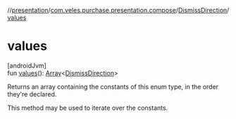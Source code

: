 //[presentation](../../../index.md)/[com.veles.purchase.presentation.compose](../index.md)/[DismissDirection](index.md)/[values](values.md)

# values

[androidJvm]\
fun [values](values.md)(): [Array](https://kotlinlang.org/api/latest/jvm/stdlib/kotlin/-array/index.html)&lt;[DismissDirection](index.md)&gt;

Returns an array containing the constants of this enum type, in the order they're declared.

This method may be used to iterate over the constants.
